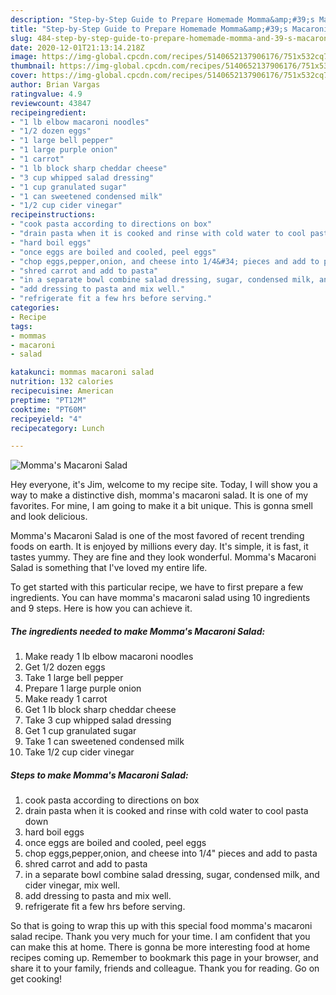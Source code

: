 ```yaml
---
description: "Step-by-Step Guide to Prepare Homemade Momma&amp;#39;s Macaroni Salad"
title: "Step-by-Step Guide to Prepare Homemade Momma&amp;#39;s Macaroni Salad"
slug: 484-step-by-step-guide-to-prepare-homemade-momma-and-39-s-macaroni-salad
date: 2020-12-01T21:13:14.218Z
image: https://img-global.cpcdn.com/recipes/5140652137906176/751x532cq70/mommas-macaroni-salad-recipe-main-photo.jpg
thumbnail: https://img-global.cpcdn.com/recipes/5140652137906176/751x532cq70/mommas-macaroni-salad-recipe-main-photo.jpg
cover: https://img-global.cpcdn.com/recipes/5140652137906176/751x532cq70/mommas-macaroni-salad-recipe-main-photo.jpg
author: Brian Vargas
ratingvalue: 4.9
reviewcount: 43847
recipeingredient:
- "1 lb elbow macaroni noodles"
- "1/2 dozen eggs"
- "1 large bell pepper"
- "1 large purple onion"
- "1 carrot"
- "1 lb block sharp cheddar cheese"
- "3 cup whipped salad dressing"
- "1 cup granulated sugar"
- "1 can sweetened condensed milk"
- "1/2 cup cider vinegar"
recipeinstructions:
- "cook pasta according to directions on box"
- "drain pasta when it is cooked and rinse with cold water to cool pasta down"
- "hard boil eggs"
- "once eggs are boiled and cooled, peel eggs"
- "chop eggs,pepper,onion, and cheese into 1/4&#34; pieces and add to pasta"
- "shred carrot and add to pasta"
- "in a separate bowl combine salad dressing, sugar, condensed milk, and cider vinegar,  mix well."
- "add dressing to pasta and mix well."
- "refrigerate fit a few hrs before serving."
categories:
- Recipe
tags:
- mommas
- macaroni
- salad

katakunci: mommas macaroni salad 
nutrition: 132 calories
recipecuisine: American
preptime: "PT12M"
cooktime: "PT60M"
recipeyield: "4"
recipecategory: Lunch

---
```



![Momma&#39;s Macaroni Salad](https://img-global.cpcdn.com/recipes/5140652137906176/751x532cq70/mommas-macaroni-salad-recipe-main-photo.jpg)

Hey everyone, it's Jim, welcome to my recipe site. Today, I will show you a way to make a distinctive dish, momma&#39;s macaroni salad. It is one of my favorites. For mine, I am going to make it a bit unique. This is gonna smell and look delicious.

Momma&#39;s Macaroni Salad is one of the most favored of recent trending foods on earth. It is enjoyed by millions every day. It's simple, it is fast, it tastes yummy. They are fine and they look wonderful. Momma&#39;s Macaroni Salad is something that I've loved my entire life.




To get started with this particular recipe, we have to first prepare a few ingredients. You can have momma&#39;s macaroni salad using 10 ingredients and 9 steps. Here is how you can achieve it.

<!--inarticleads1-->

##### The ingredients needed to make Momma&#39;s Macaroni Salad:

1. Make ready 1 lb elbow macaroni noodles
1. Get 1/2 dozen eggs
1. Take 1 large bell pepper
1. Prepare 1 large purple onion
1. Make ready 1 carrot
1. Get 1 lb block sharp cheddar cheese
1. Take 3 cup whipped salad dressing
1. Get 1 cup granulated sugar
1. Take 1 can sweetened condensed milk
1. Take 1/2 cup cider vinegar




<!--inarticleads2-->

##### Steps to make Momma&#39;s Macaroni Salad:

1. cook pasta according to directions on box
1. drain pasta when it is cooked and rinse with cold water to cool pasta down
1. hard boil eggs
1. once eggs are boiled and cooled, peel eggs
1. chop eggs,pepper,onion, and cheese into 1/4&#34; pieces and add to pasta
1. shred carrot and add to pasta
1. in a separate bowl combine salad dressing, sugar, condensed milk, and cider vinegar,  mix well.
1. add dressing to pasta and mix well.
1. refrigerate fit a few hrs before serving.




So that is going to wrap this up with this special food momma&#39;s macaroni salad recipe. Thank you very much for your time. I am confident that you can make this at home. There is gonna be more interesting food at home recipes coming up. Remember to bookmark this page in your browser, and share it to your family, friends and colleague. Thank you for reading. Go on get cooking!
